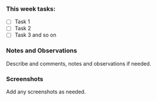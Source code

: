 ### This week tasks:
* [ ] Task 1
* [ ] Task 2
* [ ] Task 3 and so on

### Notes and Observations
Describe and comments, notes and observations if needed.

### Screenshots
Add any screenshots as needed.
